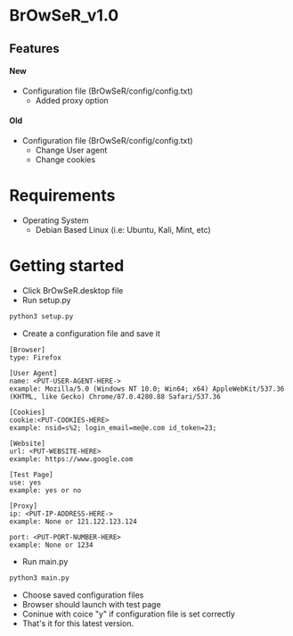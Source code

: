 # BrOwSeR_v1.0

## Features
#### New
- Configuration file (BrOwSeR/config/config.txt)
  - Added proxy option
#### Old
- Configuration file (BrOwSeR/config/config.txt)
  - Change User agent
  - Change cookies

# Requirements
- Operating System
  - Debian Based Linux (i.e: Ubuntu, Kali, Mint, etc)

# Getting started
- Click BrOwSeR.desktop file
- Run setup.py
```bash
python3 setup.py
```
- Create a configuration file and save it
```
[Browser]
type: Firefox

[User Agent]
name: <PUT-USER-AGENT-HERE->
example: Mozilla/5.0 (Windows NT 10.0; Win64; x64) AppleWebKit/537.36 (KHTML, like Gecko) Chrome/87.0.4280.88 Safari/537.36

[Cookies]
cookie:<PUT-COOKIES-HERE>
example: nsid=s%2; login_email=me@e.com id_token=23;

[Website]
url: <PUT-WEBSITE-HERE>
example: https://www.google.com

[Test Page]
use: yes
example: yes or no

[Proxy]
ip: <PUT-IP-ADDRESS-HERE->
example: None or 121.122.123.124

port: <PUT-PORT-NUMBER-HERE>
example: None or 1234
```
- Run main.py
```bash
python3 main.py
```
- Choose saved configuration files
- Browser should launch with test page
- Coninue with coice "y" if configuration file is set correctly
- That's it for this latest version.
